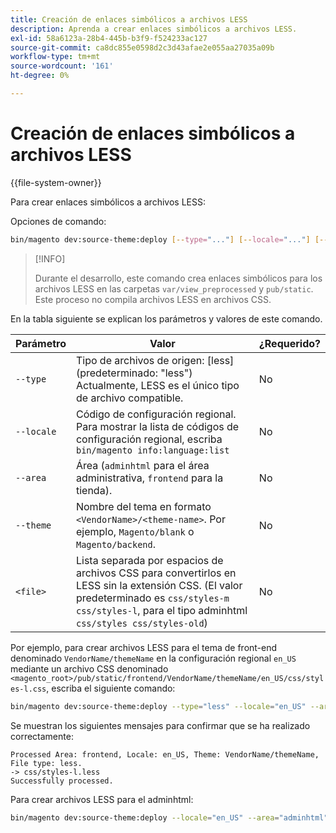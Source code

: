 ```yaml
---
title: Creación de enlaces simbólicos a archivos LESS
description: Aprenda a crear enlaces simbólicos a archivos LESS.
exl-id: 58a6123a-28b4-445b-b3f9-f524233ac127
source-git-commit: ca8dc855e0598d2c3d43afae2e055aa27035a09b
workflow-type: tm+mt
source-wordcount: '161'
ht-degree: 0%

---
```


# Creación de enlaces simbólicos a archivos LESS

{{file-system-owner}}

Para crear enlaces simbólicos a archivos LESS:

Opciones de comando:

```bash
bin/magento dev:source-theme:deploy [--type="..."] [--locale="..."] [--area="..."] [--theme="..."] [file1] ... [fileN]
```

>[!INFO]
>
>Durante el desarrollo, este comando crea enlaces simbólicos para los archivos LESS en las carpetas `var/view_preprocessed` y `pub/static`. Este proceso no compila archivos LESS en archivos CSS.

En la tabla siguiente se explican los parámetros y valores de este comando.

| Parámetro | Valor | ¿Requerido? |
| --------- | ----- | --------- |
| `--type` | Tipo de archivos de origen: [less] (predeterminado: &quot;less&quot;)<br>Actualmente, LESS es el único tipo de archivo compatible. | No |
| `--locale` | Código de configuración regional.<br>Para mostrar la lista de códigos de configuración regional, escriba `bin/magento info:language:list` | No |
| `--area` | Área (`adminhtml` para el área administrativa, `frontend` para la tienda). | No |
| `--theme` | Nombre del tema en formato `<VendorName>/<theme-name>`. Por ejemplo, `Magento/blank` o `Magento/backend`. | No |
| `<file>` | Lista separada por espacios de archivos CSS para convertirlos en LESS sin la extensión CSS. (El valor predeterminado es `css/styles-m css/styles-l`, para el tipo adminhtml `css/styles css/styles-old`) | No |

Por ejemplo, para crear archivos LESS para el tema de front-end denominado `VendorName/themeName` en la configuración regional `en_US` mediante un archivo CSS denominado `<magento_root>/pub/static/frontend/VendorName/themeName/en_US/css/styles-l.css`, escriba el siguiente comando:

```bash
bin/magento dev:source-theme:deploy --type="less" --locale="en_US" --area="frontend" --theme="VendorName/themeName" css/styles-l
```

Se muestran los siguientes mensajes para confirmar que se ha realizado correctamente:

```
Processed Area: frontend, Locale: en_US, Theme: VendorName/themeName, File type: less.
-> css/styles-l.less
Successfully processed.
```

Para crear archivos LESS para el adminhtml:

```bash
bin/magento dev:source-theme:deploy --locale="en_US" --area="adminhtml" --theme="Magento/backend" css/styles css/styles-old
```
